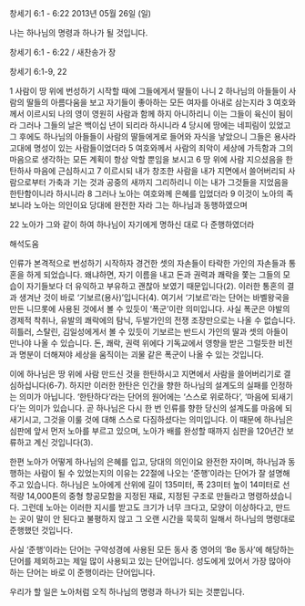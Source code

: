 창세기 6:1 - 6:22 
2013년 05월 26일 (일)

나는 하나님의 명령과 하나가 될 것입니다.



창세기 6:1 - 6:22 / 새찬송가  장


창세기 6:1-9, 22

1 사람이 땅 위에 번성하기 시작할 때에 그들에게서 딸들이 나니
2 하나님의 아들들이 사람의 딸들의 아름다움을 보고 자기들이 좋아하는 모든 여자를 아내로 삼는지라
3 여호와께서 이르시되 나의 영이 영원히 사람과 함께 하지 아니하리니 이는 그들이 육신이 됨이라 그러나 그들의 날은 백이십 년이 되리라 하시니라
4 당시에 땅에는 네피림이 있었고 그 후에도 하나님의 아들들이 사람의 딸들에게로 들어와 자식을 낳았으니 그들은 용사라 고대에 명성이 있는 사람들이었더라
5 여호와께서 사람의 죄악이 세상에 가득함과 그의 마음으로 생각하는 모든 계획이 항상 악할 뿐임을 보시고
6 땅 위에 사람 지으셨음을 한탄하사 마음에 근심하시고
7 이르시되 내가 창조한 사람을 내가 지면에서 쓸어버리되 사람으로부터 가축과 기는 것과 공중의 새까지 그리하리니 이는 내가 그것들을 지었음을 한탄함이니라 하시니라
8 그러나 노아는 여호와께 은혜를 입었더라
9 이것이 노아의 족보니라 노아는 의인이요 당대에 완전한 자라 그는 하나님과 동행하였으며

22 노아가 그와 같이 하여 하나님이 자기에게 명하신 대로 다 준행하였더라

해석도움





인류가 본격적으로 번성하기 시작하자 경건한 셋의 자손들이 타락한 가인의 자손들과 통혼을 하게 되었습니다. 왜냐하면, 자기 이름을 내고 돈과 권력과 쾌락을 쫓는 그들의 모습이 자기들보다 더 유익하고 부유하고 괜찮아 보였기 때문입니다(2). 이러한 통혼의 결과 생겨난 것이 바로 ‘기보르(용사)’입니다(4). 여기서 ‘기보르’라는 단어는 바벨왕국을 만든 니므롯에 사용된 것에서 볼 수 있듯이 ‘폭군’이란 의미입니다. 사실 폭군은 야발의 경제적 착취나, 유발의 쾌락에의 탐닉, 두발가인의 전쟁 조장만으로는 나올 수 없습니다. 히틀러, 스탈린, 김일성에게서 볼 수 있듯이 기보르는 반드시 가인의 딸과 셋의 아들이 만나야 나올 수 있습니다. 돈, 쾌락, 권력 위에다 기독교에서 영향을 받은 그럴듯한 비전과 명분이 더해져야 세상을 움직이는 괴물 같은 폭군이 나올 수 있는 것입니다. 

이에 하나님은 땅 위에 사람 만드신 것을 한탄하시고 지면에서 사람을 쓸어버리기로 결심하십니다(6-7). 하지만 이러한 한탄은 인간을 향한 하나님의 설계도의 실패를 인정하는 의미가 아닙니다. ‘한탄하다’라는 단어의 원어에는 ‘스스로 위로하다’, ‘마음에 되새기다’는 의미가 있습니다. 곧 하나님은 다시 한 번 인류를 향한 당신의 설계도를 마음에 되새기시고, 그것을 이룰 것에 대해 스스로 다짐하셨다는 의미입니다. 이 때문에 하나님은 심판에 앞서 먼저 노아를 부르고 있으며, 노아가 배를 완성할 때까지 심판을 120년간 보류하고 계신 것입니다(3). 

한편 노아가 어떻게 하나님의 은혜를 입고, 당대의 의인이요 완전한 자이며, 하나님과 동행하는 사람이 될 수 있었는지의 이유는 22절에 나오는 ‘준행’이라는 단어가 잘 설명해주고 있습니다. 하나님은 노아에게 산위에 길이 135미터, 폭 23미터 높이 14미터로 선적량 14,000톤의 중형 항공모함을 지정된 재료, 지정된 구조로 만들라고 명령하셨습니다. 그런데 노아는 이러한 지시를 받고도 크기가 너무 크다고, 모양이 이상하다고, 만드는 곳이 말이 안 된다고 불평하지 않고 그 오랜 시간을 묵묵히 일해서 하나님의 명령대로 준행했던 것입니다. 

사실 ‘준행’이라는 단어는 구약성경에 사용된 모든 동사 중 영어의 ‘Be 동사’에 해당하는 단어를 제외하고는 제일 많이 사용되고 있는 단어입니다. 성도에게 있어서 가장 많아야 하는 단어는 바로 이 준행이라는 단어입니다. 

우리가 할 일은 노아처럼 오직 하나님의 명령과 하나가 되는 것뿐입니다.